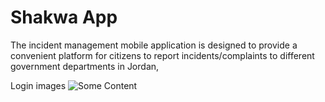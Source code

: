 <h1>Shakwa App </h1>
The incident management mobile application is designed to provide a convenient platform for citizens to report incidents/complaints to different government departments in Jordan,

Login images
<img src="https://github.com/yazanhmaed/shakwa-App/assets/93092669/844123c8-d297-47e0-850d-818b95440848" alt="Some Content">

